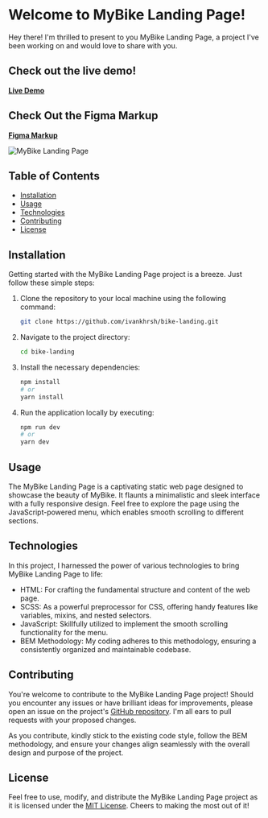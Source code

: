 # Welcome to MyBike Landing Page!


Hey there! I'm thrilled to present to you MyBike Landing Page, a project I've been working on and would love to share with you.

## Check out the live demo!
[**Live Demo**](https://ivankhrsh.github.io/bike-landing/)

## Check Out the Figma Markup
[**Figma Markup**](https://www.figma.com/file/7280DOVJwyAjpZTnaKBFqg/BIKE-New-Version-(Copy)?type=design&node-id=0%3A1&mode=design&t=ZcwsKs3A7RKX9vB6-1)

![MyBike Landing Page](https://github.com/ivankhrsh/bike-landing/assets/66055069/7407bbd3-8d50-4d63-859a-e17c2dc8eb6d)

## Table of Contents

- [Installation](#installation)
- [Usage](#usage)
- [Technologies](#technologies)
- [Contributing](#contributing)
- [License](#license)

## Installation

Getting started with the MyBike Landing Page project is a breeze. Just follow these simple steps:

1. Clone the repository to your local machine using the following command:

   ```bash
   git clone https://github.com/ivankhrsh/bike-landing.git
   ```

2. Navigate to the project directory:

   ```bash
   cd bike-landing
   ```

3. Install the necessary dependencies:

   ```bash
   npm install
   # or
   yarn install
   ```

4. Run the application locally by executing:

   ```bash
   npm run dev
   # or
   yarn dev
   ```

## Usage

The MyBike Landing Page is a captivating static web page designed to showcase the beauty of MyBike. It flaunts a minimalistic and sleek interface with a fully responsive design. Feel free to explore the page using the JavaScript-powered menu, which enables smooth scrolling to different sections.

## Technologies

In this project, I harnessed the power of various technologies to bring MyBike Landing Page to life:

- HTML: For crafting the fundamental structure and content of the web page.
- SCSS: As a powerful preprocessor for CSS, offering handy features like variables, mixins, and nested selectors.
- JavaScript: Skillfully utilized to implement the smooth scrolling functionality for the menu.
- BEM Methodology: My coding adheres to this methodology, ensuring a consistently organized and maintainable codebase.

## Contributing

You're welcome to contribute to the MyBike Landing Page project! Should you encounter any issues or have brilliant ideas for improvements, please open an issue on the project's [GitHub repository](https://github.com/ivankhrsh/bike-landing). I'm all ears to pull requests with your proposed changes.

As you contribute, kindly stick to the existing code style, follow the BEM methodology, and ensure your changes align seamlessly with the overall design and purpose of the project.

## License

Feel free to use, modify, and distribute the MyBike Landing Page project as it is licensed under the [MIT License](https://opensource.org/licenses/MIT). Cheers to making the most out of it!
